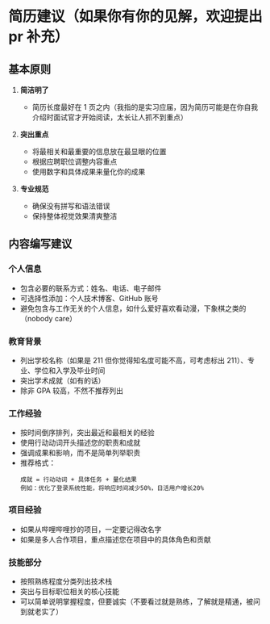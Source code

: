 # 简历建议（如果你有你的见解，欢迎提出 pr 补充）

## 基本原则

1. **简洁明了**

   - 简历长度最好在 1 页之内（我指的是实习应届，因为简历可能是在你自我介绍时面试官才开始阅读，太长让人抓不到重点）

2. **突出重点**

   - 将最相关和最重要的信息放在最显眼的位置
   - 根据应聘职位调整内容重点
   - 使用数字和具体成果来量化你的成果

3. **专业规范**
   - 确保没有拼写和语法错误
   - 保持整体视觉效果清爽整洁

## 内容编写建议

### 个人信息

- 包含必要的联系方式：姓名、电话、电子邮件
- 可选择性添加：个人技术博客、GitHub 账号
- 避免包含与工作无关的个人信息，如什么爱好喜欢看动漫，下象棋之类的（nobody care）

### 教育背景

- 列出学校名称（如果是 211 但你觉得知名度可能不高，可考虑标出 211）、专业、学位和入学及毕业时间
- 突出学术成就（如有的话）
- 除非 GPA 较高，不然不推荐列出

### 工作经验

- 按时间倒序排列，突出最近和最相关的经验
- 使用行动动词开头描述您的职责和成就
- 强调成果和影响，而不是简单列举职责
- 推荐格式：
  ```
  成就 = 行动动词 + 具体任务 + 量化结果
  例如：优化了登录系统性能，将响应时间减少50%，日活用户增长20%
  ```

### 项目经验

- 如果从哔哩哔哩抄的项目，一定要记得改名字
- 如果是多人合作项目，重点描述您在项目中的具体角色和贡献

### 技能部分

- 按照熟练程度分类列出技术栈
- 突出与目标职位相关的核心技能
- 可以简单说明掌握程度，但要诚实（不要看过就是熟练，了解就是精通，被问到就老实了）
